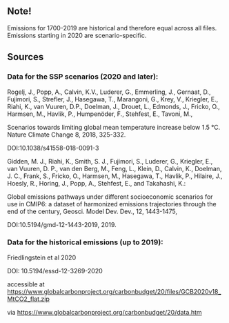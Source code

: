 ## Note!
Emissions for 1700-2019 are historical and therefore equal across all files.
Emissions starting in 2020 are scenario-specific.


## Sources
### Data for the SSP scenarios (2020 and later):

Rogelj, J., Popp, A., Calvin, K.V., Luderer, G., Emmerling, J., Gernaat, D., Fujimori, S., Strefler, J., Hasegawa, T., Marangoni, G., Krey, V., Kriegler, E., Riahi, K., van Vuuren, D.P., Doelman, J., Drouet, L., Edmonds, J., Fricko, O., Harmsen, M., Havlik, P., Humpenöder, F., Stehfest, E., Tavoni, M.,

Scenarios towards limiting global mean temperature increase below 1.5 °C. Nature Climate Change 8, 2018, 325-332.

DOI:10.1038/s41558-018-0091-3

Gidden, M. J., Riahi, K., Smith, S. J., Fujimori, S., Luderer, G., Kriegler, E., van Vuuren, D. P., van den Berg, M., Feng, L., Klein, D., Calvin, K., Doelman, J. C., Frank, S., Fricko, O., Harmsen, M., Hasegawa, T., Havlik, P., Hilaire, J., Hoesly, R., Horing, J., Popp, A., Stehfest, E., and Takahashi, K.:

Global emissions pathways under different socioeconomic scenarios for use in CMIP6: a dataset of harmonized emissions trajectories through the end of the century, Geosci. Model Dev. Dev., 12, 1443-1475,

DOI:10.5194/gmd-12-1443-2019, 2019. 


### Data for the historical emissions (up to 2019):

Friedlingstein et al 2020

DOI: 10.5194/essd-12-3269-2020

accessible at https://www.globalcarbonproject.org/carbonbudget/20/files/GCB2020v18_MtCO2_flat.zip

via https://www.globalcarbonproject.org/carbonbudget/20/data.htm
